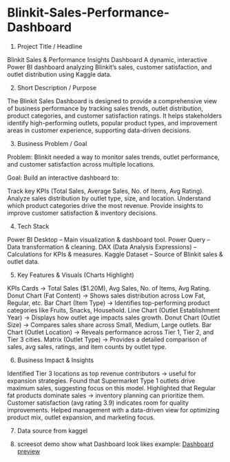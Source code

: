 # Blinkit-Sales-Performance-Dashboard
1. Project Title / Headline

Blinkit Sales & Performance Insights Dashboard
A dynamic, interactive Power BI dashboard analyzing Blinkit’s sales, customer satisfaction, and outlet distribution using Kaggle data.

2. Short Description / Purpose

The Blinkit Sales Dashboard is designed to provide a comprehensive view of business performance by tracking sales trends, outlet distribution, product categories, and customer satisfaction ratings. It helps stakeholders identify high-performing outlets, popular product types, and improvement areas in customer experience, supporting data-driven decisions.

3. Business Problem / Goal

Problem: Blinkit needed a way to monitor sales trends, outlet performance, and customer satisfaction across multiple locations.

Goal: Build an interactive dashboard to:

Track key KPIs (Total Sales, Average Sales, No. of Items, Avg Rating).
Analyze sales distribution by outlet type, size, and location.
Understand which product categories drive the most revenue.
Provide insights to improve customer satisfaction & inventory decisions.

4. Tech Stack

Power BI Desktop – Main visualization & dashboard tool.
Power Query – Data transformation & cleaning.
DAX (Data Analysis Expressions) – Calculations for KPIs & measures.
Kaggle Dataset – Source of Blinkit sales & outlet data.

5. Key Features & Visuals (Charts Highlight)

KPIs Cards → Total Sales ($1.20M), Avg Sales, No. of Items, Avg Rating.
Donut Chart (Fat Content) → Shows sales distribution across Low Fat, Regular, etc.
Bar Chart (Item Type) → Identifies top-performing product categories like Fruits, Snacks, Household.
Line Chart (Outlet Establishment Year) → Displays how outlet age impacts sales growth.
Donut Chart (Outlet Size) → Compares sales share across Small, Medium, Large outlets.
Bar Chart (Outlet Location) → Reveals performance across Tier 1, Tier 2, and Tier 3 cities.
Matrix (Outlet Type) → Provides a detailed comparison of sales, avg sales, ratings, and item counts by outlet type.

6. Business Impact & Insights

Identified Tier 3 locations as top revenue contributors → useful for expansion strategies.
Found that Supermarket Type 1 outlets drive maximum sales, suggesting focus on this model.
Highlighted that Regular fat products dominate sales → inventory planning can prioritize them.
Customer satisfaction (avg rating 3.9) indicates room for quality improvements.
Helped management with a data-driven view for optimizing product mix, outlet expansion, and marketing focus.

7. Data source
   from kaggel

9. screesot demo
show what Dashboard look likes
example: [Dashboard preview](https://github.com/mondalrajib6291-hue/Blinkit-Sales-Performance-Dashboard/blob/main/Blinkit%20Sales%20%26%20Performance%20Dashboard.png)
